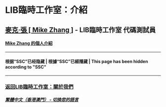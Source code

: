 # LIB臨時工作室：介紹

## [麥克·張 [ Mike Zhang ]](https://github.com/Aboutyourself) - LIB臨時工作室 代碼測試員
#### [Mike Zhang 的個人介紹](https://aboutyourself.github.io)
---
#### 根据“SSC”已经隐藏 | 根據“SSC”已經隱藏 | This page has been hidden according to "SSC"
---
### [返回LIB臨時工作室：關於我們](https://libps.github.io/zh-hkmo/About_us)
##### [繁體中文（香港澳門） - 切換您的語言](https://libps.github.io/index)
